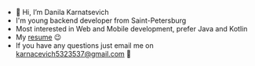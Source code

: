 - 👋 Hi, I’m Danila Karnatsevich
- I'm young backend developer from Saint-Petersburg
- Most interested in Web and Mobile development, prefer Java and Kotlin
- My [resume](https://resume.io/r/AB8tK1b5P) 😉
- If you have any questions just email me on karnacevich5323537@gmail.com 👀

<!---
rough7sea/rough7sea is a ✨ special ✨ repository because its `README.md` (this file) appears on your GitHub profile.
You can click the Preview link to take a look at your changes.
--->

